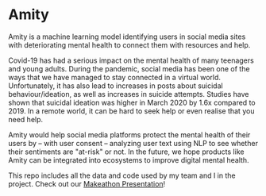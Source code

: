 # Amity
Amity is a machine learning model identifying users in social media sites with deteriorating mental health to connect them with resources and help.



Covid-19 has had a serious impact on the mental health of many teenagers and young adults. During the pandemic, social media has been one of the ways that we have managed to stay connected in a virtual world. Unfortunately, it has also lead to increases in posts about suicidal behaviour/ideation, as well as increases in suicide attempts. Studies have shown that suicidal ideation was higher in March 2020 by 1.6x compared to 2019. In a remote world, it can be hard to seek help or even realise that you need help.

Amity would help social media platforms protect the mental health of their users by – with user consent – analyzing user text using NLP to see whether their sentiments are "at-risk" or not. In the future, we hope products like Amity can be integrated into ecosystems to improve digital mental health.

This repo includes all the data and code used by my team and I in the project.
Check out our [Makeathon Presentation](https://www.canva.com/design/DAEYwW1hjbk/oMB7NR2OQqRwS4eLBiQgLw/view?utm_content=DAEYwW1hjbk&utm_campaign=designshare&utm_medium=link&utm_source=viewer)!
